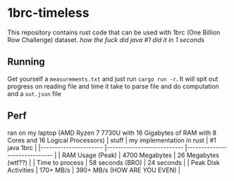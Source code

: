 # 1brc-timeless

This repository contains rust code that can be used with 1brc (One Billion Row Challenge) dataset. *how the fuck did java #1 did it in 1 seconds*

## Running

Get yourself a `measurements.txt` and just run `cargo run -r`. It will spit out progress on reading file and time it take to parse file and do computation and a `out.json` file

## Perf

ran on my laptop (AMD Ryzen 7 7730U with 16 Gigabytes of RAM with 8 Cores and 16 Logical Processors)
| stuff                	| my implementation in rust 	| #1 java 1brc                 	|
|----------------------	|---------------------------	|------------------------------	|
| RAM Usage (Peak)     	| 4700 Megabytes            	| 26 Megabytes (wtf??)         	|
| Time to process      	| 58 seconds (BRO)          	| 24 seconds                   	|
| Peak Disk Activities 	| 170+ MB/s                 	| 390+ MB/s (HOW ARE YOU EVEN) 	|
